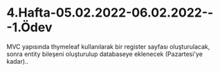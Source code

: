 # 4.Hafta-05.02.2022-06.02.2022---1.Ödev
MVC yapısında thymeleaf kullanılarak bir register sayfası oluşturulacak, sonra entity bileşeni oluşturulup databaseye eklenecek (Pazartesi'ye kadar)..
